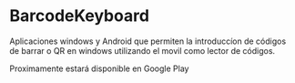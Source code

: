 # BarcodeKeyboard
 Aplicaciones windows y Android que permiten la introduccíon de códigos de barrar o QR en windows utilizando el movil como lector de códigos.


 Proximamente estará disponible en Google Play
 
